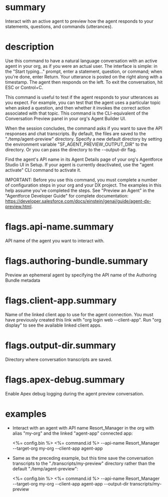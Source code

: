 # summary

Interact with an active agent to preview how the agent responds to your statements, questions, and commands (utterances).

# description

Use this command to have a natural language conversation with an active agent in your org, as if you were an actual user. The interface is simple: in the "Start typing..." prompt, enter a statement, question, or command; when you're done, enter Return. Your utterance is posted on the right along with a timestamp. The agent then responds on the left. To exit the conversation, hit ESC or Control+C.

This command is useful to test if the agent responds to your utterances as you expect. For example, you can test that the agent uses a particular topic when asked a question, and then whether it invokes the correct action associated with that topic. This command is the CLI-equivalent of the Conversation Preview panel in your org's Agent Builder UI.

When the session concludes, the command asks if you want to save the API responses and chat transcripts. By default, the files are saved to the "./temp/agent-preview" directory. Specify a new default directory by setting the environment variable "SF_AGENT_PREVIEW_OUTPUT_DIR" to the directory. Or you can pass the directory to the --output-dir flag.

Find the agent's API name in its Agent Details page of your org's Agentforce Studio UI in Setup. If your agent is currently deactivated, use the "agent activate" CLI command to activate it.

IMPORTANT: Before you use this command, you must complete a number of configuration steps in your org and your DX project. The examples in this help assume you've completed the steps. See "Preview an Agent" in the "Agentforce Developer Guide" for complete documentation: https://developer.salesforce.com/docs/einstein/genai/guide/agent-dx-preview.html.

# flags.api-name.summary

API name of the agent you want to interact with.

# flags.authoring-bundle.summary

Preview an ephemeral agent by specifying the API name of the Authoring Bundle metadata

# flags.client-app.summary

Name of the linked client app to use for the agent connection. You must have previously created this link with "org login web --client-app". Run "org display" to see the available linked client apps.

# flags.output-dir.summary

Directory where conversation transcripts are saved.

# flags.apex-debug.summary

Enable Apex debug logging during the agent preview conversation.

# examples

- Interact with an agent with API name Resort_Manager in the org with alias "my-org" and the linked "agent-app" connected app:

  <%= config.bin %> <%= command.id %> --api-name Resort_Manager --target-org my-org --client-app agent-app

- Same as the preceding example, but this time save the conversation transcripts to the "./transcripts/my-preview" directory rather than the default "./temp/agent-preview":

  <%= config.bin %> <%= command.id %> --api-name Resort_Manager --target-org my-org --client-app agent-app --output-dir transcripts/my-preview
